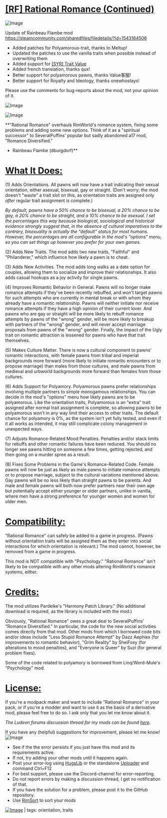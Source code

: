 # [[RF] Rational Romance (Continued)](https://steamcommunity.com/sharedfiles/filedetails/?id=2013144996)

![Image](https://i.imgur.com/buuPQel.png)

Update of Rainbeau Flambe mod
https://steamcommunity.com/sharedfiles/filedetails/?id=1543164506

- Added patches for Polyamorous-trait, thanks to Meltup!
- Updated the patches to use the vanilla traits when possible instead of overwriting them
- Added support for [[SYR] Trait Value](https://steamcommunity.com/sharedfiles/filedetails/?id=2451324814)
- Added french translation, thanks qux!
- Better support for polyamorous pawns, thanks Value客服!
- Better support for Royalty and Ideology, thanks onewhostays!

Please use the comments for bug-reports about the mod, not your opinion of it.

![Image](https://i.imgur.com/pufA0kM.png)
	
![Image](https://i.imgur.com/Z4GOv8H.png)

**"Rational Romance" overhauls RimWorld's romance system, fixing some problems and adding some new options. Think of it as a "spiritual successor" to SeveralPuffins' popular but sadly abandoned a17 mod, "Romance Diversified."

- Rainbeau Flambe (dburgdorf)**

# **<ins>What It Does:</ins>**


(1) Adds Orientations. All pawns will now have a trait indicating their sexual orientation, either asexual, bisexual, gay or straight. (Don't worry; the mod doesn't "waste" a trait slot on this, as orientation traits are assigned only *after* regular trait assignment is complete.)

*By default, pawns have a 50% chance to be bisexual, a 20% chance to be gay, a 20% chance to be straight, and a 10% chance to be asexual. I set the percentages this way because biological, sociological and historical evidence strongly suggest that, in the absence of cultural imperatives to the contrary, bisexuality is actually the "default" status for most humans. However, the percentages are all configurable in the mod's "options" menu, so you can set things up however you prefer for your own games.*

(2) Adds New Traits. The mod adds two new traits, "Faithful" and "Philanderer," which influence how likely a pawn is to cheat.

(3) Adds New Activities. The mod adds long walks as a date option for couples, allowing them to socialize and improve their relationships. It also adds casual hookups as a joy activity for single pawns.

(4) Improves Romantic Behavior in General. Pawns will no longer make romance attempts if they've been recently rebuffed, and won't target pawns for such attempts who are currently in mental break or with whom they already have a romantic relationship. Pawns will neither initiate nor receive romance attempts if they have a high opinion of their current lover. And pawns who are gay or straight will be more likely to rebuff romance attempts by pawns of the "wrong" gender, will be more likely to breakup with partners of the "wrong" gender, and will never accept marriage proposals from pawns of the "wrong" gender. Finally, the impact of the Ugly trait on romantic attraction is lessened for pawns who have that trait themselves. 

(5) Makes Culture Matter. There is now a cultural component to pawns' romantic interactions, with female pawns from tribal and imperial backgrounds more forward (more likely to initiate romantic encounters or to propose marriage) than males from those cultures, and male pawns from medieval and urbworld backgrounds more forward than females from those cultures.

(6) Adds Support for Polyamory. Polyamorous pawns prefer relationships involving multiple partners to simple monogamous relationships. You can decide in the mod's "options" menu how likely pawns are to be polyamorous. Like the orientation traits, Polyamorous is an "extra" trait assigned after normal trait assignment is complete, so allowing pawns to be polyamorous won't in any way limit their access to other traits. The default chance for polyamory is 0%, as the system isn't yet fully tested, and even if it all works as intended, it may still complicate colony management in unexpected ways.

(7) Adjusts Romance-Related Mood Penalties. Penalties and/or stack limits for rebuffs and other romantic failures have been reduced. You should no longer see pawns hitting on someone a few times, getting rejected, and then going on a murder spree as a result.

(8) Fixes Some Problems in the Game's Romance-Related Code. Female pawns will now be just as likely as male pawns to initiate romance attempts or to propose marriage, subject to the cultural variations mentioned above. Gay pawns will be no less likely than straight pawns to be parents. And male and female pawns will both now prefer partners near their own age but potentially accept either younger or older partners, unlike in vanilla, where men have a strong preference for younger women and women for older men.

# **<ins>Compatibility:</ins>**


"Rational Romance" can safely be added to a game in progress. (Pawns without orientation traits will be assigned them as they enter into social interactions for which orientation is relevant.) The mod cannot, however, be removed from a game in progress.

This mod is NOT compatible with "Psychology." "Rational Romance" isn't likely to be compatible with any other mods altering RimWorld's romance systems, either.

# **<ins>Credits:</ins>**


The mod utilizes Pardeike's "Harmony Patch Library." (No additional download is required, as the library is included with the mod.)

Obviously, "Rational Romance" owes a great deal to SeveralPuffins' "Romance Diversified." In particular, the code for the new social activities comes directly from that mod. Other mods from which I borrowed code bits and/or ideas include "Less Stupid Romance Attempt" by Dazz Aephiex (for improvements to romantic behavior), "Grim Reality" by SheiFoxy (for alterations to mood penalties), and "Everyone is Queer" by Suzi (for general problem fixes).

Some of the code related to polyamory is borrowed from Linq/Word-Mule's "Psychology" mod.

# **<ins>License:</ins>**


If you're a modpack maker and want to include "Rational Romance" in your pack, or if you're a modder and want to use it as the basis of a derivative mod, please feel free to do so. I ask only that you let me know about it. 

*The Ludeon forums discussion thread for my mods can be found [here](https://ludeon.com/forums/index.php?topic=46165).*

If you have any (helpful) suggestions for improvement, please let me know!
![Image](https://i.imgur.com/PwoNOj4.png)



-  See if the the error persists if you just have this mod and its requirements active.
-  If not, try adding your other mods until it happens again.
-  Post your error-log using [HugsLib](https://steamcommunity.com/workshop/filedetails/?id=818773962) or the standalone [Uploader](https://steamcommunity.com/sharedfiles/filedetails/?id=2873415404) and command Ctrl+F12
-  For best support, please use the Discord-channel for error-reporting.
-  Do not report errors by making a discussion-thread, I get no notification of that.
-  If you have the solution for a problem, please post it to the GitHub repository.
-  Use [RimSort](https://github.com/RimSort/RimSort/releases/latest) to sort your mods

 

[![Image](https://img.shields.io/github/v/release/emipa606/RationalRomance?label=latest%20version&style=plastic&color=9f1111&labelColor=black)](https://steamcommunity.com/sharedfiles/filedetails/changelog/2013144996) | tags:  orientation,  traits

